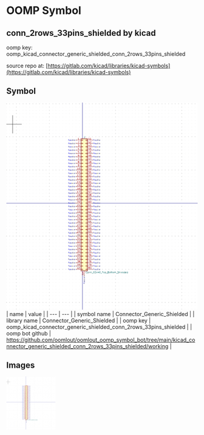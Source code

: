 # OOMP Symbol  
## conn_2rows_33pins_shielded  by kicad  
  
oomp key: oomp_kicad_connector_generic_shielded_conn_2rows_33pins_shielded  
  
source repo at: [https://gitlab.com/kicad/libraries/kicad-symbols](https://gitlab.com/kicad/libraries/kicad-symbols)  
## Symbol  
  
[![working.png](working_600.png)](working.png)  
| name | value | 
| --- | --- | 
| symbol name | Connector_Generic_Shielded | 
| library name | Connector_Generic_Shielded | 
| oomp key | oomp_kicad_connector_generic_shielded_conn_2rows_33pins_shielded | 
| oomp bot github | https://github.com/oomlout/oomlout_oomp_symbol_bot/tree/main/kicad_connector_generic_shielded_conn_2rows_33pins_shielded/working | 
## Images  
  
[![working.png](working_140.png)](working.png)  
